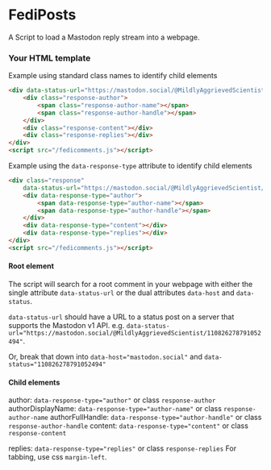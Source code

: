 # FediPosts

A Script to load a Mastodon reply stream into a webpage.

### Your HTML template

Example using standard class names to identify child elements
```html
<div data-status-url="https://mastodon.social/@MildlyAggrievedScientist/110826278791052494">
	<div class="response-author">
		<span class="response-author-name"></span>
		<span class="response-author-handle"></span>
	</div>
	<div class="response-content"></div>
	<div class="response-replies"></div>
</div>
<script src="/fedicomments.js"></script>
```

Example using the `data-response-type` attribute to identify child elements
```html
<div class="response"
	data-status-url="https://mastodon.social/@MildlyAggrievedScientist/110826278791052494">
	<div data-response-type="author">
		<span data-response-type="author-name"></span>
		<span data-response-type="author-handle"></span>
	</div>
	<div data-response-type="content"></div>
	<div data-response-type="replies"></div>
</div>
<script src="/fedicomments.js"></script>
```

#### Root element
The script will search for a root comment in your webpage with either the single attribute `data-status-url` or the dual attributes
`data-host` and `data-status`.

`data-status-url` should have a URL to a status post on a server that supports the Mastodon v1 API. e.g. `data-status-url="https://mastodon.social/@MildlyAggrievedScientist/110826278791052494"`.

Or, break that down into `data-host="mastodon.social"` and `data-status="110826278791052494"`

#### Child elements

author:  `data-response-type="author"` or class `response-author`
	authorDisplayName: `data-response-type="author-name"` or class `response-author-name`
	authorFullHandle: `data-response-type="author-handle"` or class `response-author-handle`
content: `data-response-type="content"` or class `response-content`

replies: `data-response-type="replies"` or class `response-replies`
For tabbing, use css `margin-left`.